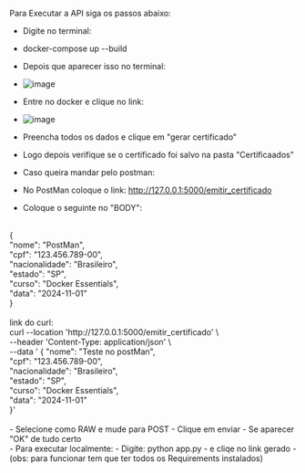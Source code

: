Para Executar a API siga os passos abaixo:

- Digite no terminal:
- docker-compose up --build
- Depois que aparecer isso no terminal:
- ![image](https://github.com/user-attachments/assets/010aaec2-8bd5-417b-a0b5-f204f379d282)

- Entre no docker e clique no link:
- ![image](https://github.com/user-attachments/assets/bb9f8548-3bad-4526-8700-43ea9e088aa4)

- Preencha todos os dados e clique em "gerar certificado"
- Logo depois verifique se o certificado foi salvo na pasta "Certificaados"

- Caso queira mandar pelo postman:
- No PostMan coloque o link: http://127.0.0.1:5000/emitir_certificado
- Coloque o seguinte no "BODY":
<br>
{
<br>
  "nome": "PostMan",  
  <br>
  "cpf": "123.456.789-00",
  <br>
  "nacionalidade": "Brasileiro",
  <br>
  "estado": "SP",
  <br>
  "curso": "Docker Essentials",
  <br>
  "data": "2024-11-01"
    <br>
}
<br>
<br>
 link do curl:
<br>
  curl --location 'http://127.0.0.1:5000/emitir_certificado' \
  <br>
--header 'Content-Type: application/json' \
  <br>
--data ' { "nome": "Teste no postMan",
  <br> 
    "cpf": "123.456.789-00",
  <br> 
    "nacionalidade": "Brasileiro",
  <br>
    "estado": "SP",
  <br>
    "curso": "Docker Essentials",
  <br>
    "data": "2024-11-01"
  <br>
 }'
<br>
</br>
- Selecione como RAW e mude para POST
- Clique em enviar
- Se aparecer "OK" de tudo certo
<br>
- Para executar localmente:
- Digite: python app.py
- e cliqe no link gerado
- (obs: para funcionar tem que ter todos os Requirements instalados)

